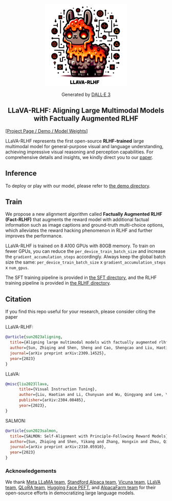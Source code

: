 <div align="center">
    <img src="assets/images/llava_rlhf_logo.png" alt="LLaVA-RLHF Logo" width="256px">
<p>Generated by <a href="https://openai.com/dall-e-3">DALL·E 3</a></p>
</div>

<div align="center">

<!-- # LLaVA-RLHF -->

## LLaVA-RLHF: Aligning Large Multimodal Models with Factually Augmented RLHF

</div>

[[Project Page / Demo / Model Weights](https://llava-rlhf.github.io/)]

LLaVA-RLHF represents the first open-source **RLHF-trained** large multimodal model for general-purpose visual and language understanding, achieving impressive visual reasoning and perception capabilities. For comprehensive details and insights, we kindly direct you to our [paper](https://arxiv.org/abs/2309.14525).

## Inference

To deploy or play with our model, please refer to [the demo directory](./demo).

## Train

We propose a new alignment algorithm called **Factually Augmented RLHF (Fact-RLHF)** that augments the reward model with additional factual information such as image captions and ground-truth multi-choice options, which alleviates the reward hacking phenomenon in RLHF and further improves the performance.

LLaVA-RLHF is trained on 8 A100 GPUs with 80GB memory. To train on fewer GPUs, you can reduce the `per_device_train_batch_size` and increase the `gradient_accumulation_steps` accordingly. Always keep the global batch size the same: `per_device_train_batch_size` x `gradient_accumulation_steps` x `num_gpus`.

The SFT training pipeline is provided in [the SFT directory](./SFT), and the RLHF training pipeline is provided in [the RLHF directory](./RLHF).

## Citation

If you find this repo useful for your research, please consider citing the paper

LLaVA-RLHF:

```bibtex
@article{sun2023aligning,
  title={Aligning large multimodal models with factually augmented rlhf},
  author={Sun, Zhiqing and Shen, Sheng and Cao, Shengcao and Liu, Haotian and Li, Chunyuan and Shen, Yikang and Gan, Chuang and Gui, Liang-Yan and Wang, Yu-Xiong and Yang, Yiming and others},
  journal={arXiv preprint arXiv:2309.14525},
  year={2023}
}
```

LLaVA:

```bibtex
@misc{liu2023llava,
      title={Visual Instruction Tuning},
      author={Liu, Haotian and Li, Chunyuan and Wu, Qingyang and Lee, Yong Jae},
      publisher={arXiv:2304.08485},
      year={2023},
}
```

SALMON:

```bibtex
@article{sun2023salmon,
  title={SALMON: Self-Alignment with Principle-Following Reward Models},
  author={Sun, Zhiqing and Shen, Yikang and Zhang, Hongxin and Zhou, Qinhong and Chen, Zhenfang and Cox, David and Yang, Yiming and Gan, Chuang},
  journal={arXiv preprint arXiv:2310.05910},
  year={2023}
}
```

### Acknowledgements

We thank [Meta LLaMA team](https://github.com/facebookresearch/llama), [Standford Alpaca team](https://github.com/tatsu-lab/stanford_alpaca), [Vicuna team](https://github.com/lm-sys/FastChat), [LLaVA team](https://github.com/haotian-liu/LLaVA), [QLoRA team](https://github.com/artidoro/qlora), [Hugging Face PEFT](https://github.com/huggingface/peft), and [AlpacaFarm team](https://github.com/tatsu-lab/alpaca_farm) for their open-source efforts in democratizing large language models.

